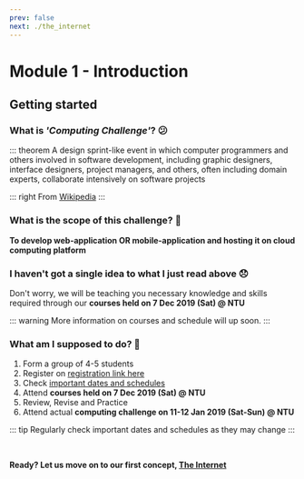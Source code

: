 ```yaml
---
prev: false
next: ./the_internet
---
```


# Module 1 - Introduction

## Getting started

### What is *'Computing Challenge'*? :confused:

::: theorem
A design sprint-like event in which computer programmers and others involved in software development, including graphic designers, interface designers, project managers, and others, often including domain experts, collaborate intensively on software projects

::: right
From [Wikipedia](https://en.wikipedia.org/wiki/Hackathon)
:::

### What is the scope of this challenge? :dart:

**To develop web-application OR mobile-application and hosting it on cloud computing platform**

### I haven't got a single idea to what I just read above :disappointed:

Don't worry, we will be teaching you necessary knowledge and skills required through our **courses held on  7 Dec 2019 (Sat) @ NTU**

::: warning
More information on courses and schedule will up soon.
:::

### What am I supposed to do? :thinking:

1. Form a group of 4-5 students
2. Register on [registration link here](./#)
3. Check [important dates and schedules](/important_dates)
4. Attend **courses held on  7 Dec 2019 (Sat) @ NTU**
5. Review, Revise and Practice
6. Attend actual **computing challenge on 11-12 Jan 2019 (Sat-Sun) @ NTU**

::: tip
Regularly check important dates and schedules as they may change
:::

<br>

**Ready? Let us move on to our first concept, [The Internet](./the_internet.md)**